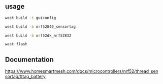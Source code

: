 ## usage
```bash
west build -t guiconfig

west build -b nrf52840_sensortag

west build -b nrf52dk_nrf52832

west flash
```

## Documentation
https://www.homesmartmesh.com/docs/microcontrollers/nrf52/thread_sensortag/#tag_battery
